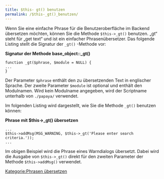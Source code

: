 ```yaml
---
title: $this- gt() benutzen
permalink: /$this-_gt()_benutzen/
---
```


Wenn Sie eine einfache Phrase für die Benutzeroberfläche im Backend übersetzen möchten, können Sie die Methode `$this->_gt()` benutzen. „gt“ steht für „get text“ und ist ein einfacher Phrasenübersetzer. Das folgende Listing stellt die Signatur der `_gt()` -Methode vor:

**Signatur der Methode base_object::_gt()**

~~~~ {.php}
function _gt($phrase, $module = NULL) {
...
}
~~~~

Der Parameter `$phrase` enthält den zu übersetzenden Text in englischer Sprache. Der zweite Parameter `$module` ist optional und enthält den Modulnamen. Wird kein Modulname angegeben, wird der Scriptname unterhalb von `./papaya/` verwendet.

Im folgenden Listing wird dargestellt, wie Sie die Methode `_gt()` benutzen können:

**Phrase mit \$this-\>_gt() übersetzen**

~~~~ {.php}
...
$this->addMsg(MSG_WARNING, $this->_gt('Please enter search criteria.'));
...
~~~~

Im obigen Beispiel wird die Phrase eines Warndialogs übersetzt. Dabei wird die Ausgabe von `$this->_gt()` direkt für den zweiten Parameter der Methode `$this->addMsg()` verwendet.

[Kategorie:Phrasen übersetzen](Kategorie:Phrasen_übersetzen )